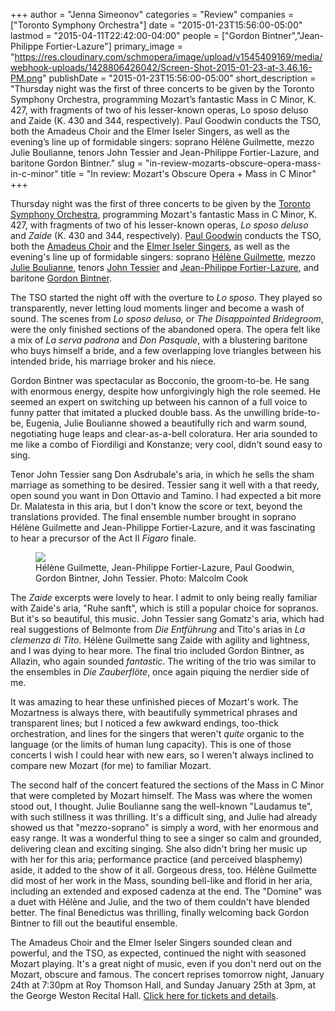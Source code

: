+++
author = "Jenna Simeonov"
categories = "Review"
companies = ["Toronto Symphony Orchestra"]
date = "2015-01-23T15:56:00-05:00"
lastmod = "2015-04-11T22:42:00-04:00"
people = ["Gordon Bintner","Jean-Philippe Fortier-Lazure"]
primary_image = "https://res.cloudinary.com/schmopera/image/upload/v1545409169/media/webhook-uploads/1428806426042/Screen-Shot-2015-01-23-at-3.46.16-PM.png"
publishDate = "2015-01-23T15:56:00-05:00"
short_description = "Thursday night was the first of three concerts to be given by the Toronto Symphony Orchestra, programming Mozart’s fantastic Mass in C Minor, K. 427, with fragments of two of his lesser-known operas, Lo sposo deluso and Zaide (K. 430 and 344, respectively). Paul Goodwin conducts the TSO, both the Amadeus Choir and the Elmer Iseler Singers, as well as the evening’s line up of formidable singers: soprano Hélène Guilmette, mezzo Julie Boulianne, tenors John Tessier and Jean-Philippe Fortier-Lazure, and baritone Gordon Bintner."
slug = "in-review-mozarts-obscure-opera-mass-in-c-minor"
title = "In review: Mozart&#039;s Obscure Opera + Mass in C Minor"
+++

<p class="intro" style="text-align: left;">
	Thursday night was the first of three concerts to be given by the <a href="http://www.tso.ca/en-ca/concerts-and-tickets/2014-2015-Season/EventDetails/Mozart-Mass-in-C-Minor.aspx" target="_blank">Toronto Symphony Orchestra</a>, programming Mozart's fantastic Mass in C Minor, K. 427, with fragments of two of his lesser-known operas, <em>Lo sposo deluso </em>and <em>Zaide</em> (K. 430 and 344, respectively).<em> </em><a href="http://www.askonasholt.co.uk/artists/conductors/paul-goodwin" target="_blank">Paul Goodwin</a> conducts the TSO, both the <a href="http://www.amadeuschoir.com/" target="_blank">Amadeus Choir</a> and the <a href="http://www.elmeriselersingers.com/" target="_blank">Elmer Iseler Singers</a>, as well as the evening's line up of formidable singers: soprano <a href="http://www.fr-lebureau.com/fiche_artiste.php?id=9" target="_blank">Hélène Guilmette</a>, mezzo <a href="http://imgartists.com/artist/julie_boulianne" target="_blank">Julie Boulianne</a>, tenors <a href="http://www.johnptessier.com/" target="_blank">John Tessier</a> and <a href="https://twitter.com/jfortierlazure" target="_blank">Jean-Philippe Fortier-Lazure</a>, and baritone <a href="http://www.ariamanagement.com/nos-artistes/gordon-bintner-w/" target="_blank">Gordon Bintner</a>.<br>
</p>
<p style="text-align: left;">
	The TSO started the night off with the overture to <em>Lo sposo. </em>They played so transparently, never letting loud moments linger and become a wash of sound. The scenes from <em>Lo sposo deluso,</em> or <em>The Disappointed Bridegroom</em>, were the only finished sections of the abandoned opera. The opera felt like a mix of <em>La serva padrona</em> and <em>Don Pasquale</em>, with a blustering baritone who buys himself a bride, and a few overlapping love triangles between his intended bride, his marriage broker and his niece.
</p>
<p style="text-align: left;">
	Gordon Bintner was spectacular as Bocconio, the groom-to-be. He sang with enormous energy, despite how unforgivingly high the role seemed. He seemed an expert on switching up between his cannon of a full voice to funny patter that imitated a plucked double bass. As the unwilling bride-to-be, Eugenia, Julie Boulianne showed a beautifully rich and warm sound, negotiating huge leaps and clear-as-a-bell coloratura. Her aria sounded to me like a combo of Fiordiligi and Konstanze; very cool, didn't sound easy to sing.
</p>
<p style="text-align: left;">
	Tenor John Tessier sang Don Asdrubale's aria, in which he sells the sham marriage as something to be desired. Tessier sang it well with a that reedy, open sound you want in Don Ottavio and Tamino. I had expected a bit more Dr. Malatesta in this aria, but I don't know the score or text, beyond the translations provided. The final ensemble number brought in soprano Hélène Guilmette and Jean-Philippe Fortier-Lazure, and it was fascinating to hear a precursor of the Act II <i>Figaro </i>finale.
</p>
<figure data-type="image"><a href="https://res.cloudinary.com/schmopera/image/upload/v1545409169/media/webhook-uploads/1428806466528/Screen-Shot-2015-01-23-at-3.46.16-PM.png"><img data-resize-src="http://lh3.googleusercontent.com/-ZDIl9pDYPd8nhBCCy6jpgVS9qFduslnNAUAXkJA5sF5-ewTOWFSHLB1SaqauGmJlS22-wQIjtACS6CErQeOJQeT96ml" src="http://lh3.googleusercontent.com/-ZDIl9pDYPd8nhBCCy6jpgVS9qFduslnNAUAXkJA5sF5-ewTOWFSHLB1SaqauGmJlS22-wQIjtACS6CErQeOJQeT96ml=s1200"></a><figcaption>Hélène Guilmette, Jean-Philippe Fortier-Lazure, Paul Goodwin, Gordon Bintner, John Tessier. Photo: Malcolm Cook</figcaption></figure>
<p style="text-align: left;">
	The <em>Zaide </em>excerpts were lovely to hear. I admit to only being really familiar with Zaide's aria, "Ruhe sanft", which is still a popular choice for sopranos. But it's so beautiful, this music. John Tessier sang Gomatz's aria, which had real suggestions of Belmonte from <em>Die Entführung</em> and Tito's arias in <em>La clemenza di Tito</em>. Hélène Guilmette sang Zaide with agility and lightness, and I was dying to hear more. The final trio included Gordon Bintner, as Allazin, who again sounded <em>fantastic</em>. The writing of the trio was similar to the ensembles in <i>Die Zauberflöte</i>, once again piquing the nerdier side of me.
</p>
<p style="text-align: left;">
	It was amazing to hear these unfinished pieces of Mozart's work. The Mozartness is always there, with beautifully symmetrical phrases and transparent lines; but I noticed a few awkward endings, too-thick orchestration, and lines for the singers that weren't <em>quite </em>organic to the language (or the limits of human lung capacity). This is one of those concerts I wish I could hear with new ears, so I weren't always inclined to compare new Mozart (for me) to familiar Mozart.
</p>
<p style="text-align: left;">
	The second half of the concert featured the sections of the Mass in C Minor that were completed by Mozart himself. The Mass was where the women stood out, I thought. Julie Boulianne sang the well-known "Laudamus te", with such stillness it was thrilling. It's a difficult sing, and Julie had already showed us that "mezzo-soprano" is simply a word, with her enormous and easy range. It was a wonderful thing to see a singer so calm and grounded, delivering clean and exciting singing. She also didn't bring her music up with her for this aria; performance practice (and perceived blasphemy) aside, it added to the show of it all. Gorgeous dress, too. Hélène Guilmette did most of her work in the Mass, sounding bell-like and florid in her aria, including an extended and exposed cadenza at the end. The "Domine" was a duet with Hélène and Julie, and the two of them couldn't have blended better. The final Benedictus was thrilling, finally welcoming back Gordon Bintner to fill out the beautiful ensemble.
</p>
<p style="text-align: left;">
	The Amadeus Choir and the Elmer Iseler Singers sounded clean and powerful, and the TSO, as expected, continued the night with seasoned Mozart playing. It's a great night of music, even if you don't nerd out on the Mozart, obscure and famous. The concert reprises tomorrow night, January 24th at 7:30pm at Roy Thomson Hall, and Sunday January 25th at 3pm, at the George Weston Recital Hall. <a href="http://www.tso.ca/en-ca/concerts-and-tickets/2014-2015-Season/EventDetails/Mozart-Mass-in-C-Minor.aspx" target="_blank">Click here for tickets and details</a>.
</p>
